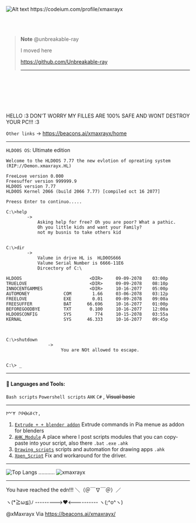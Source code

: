 
<img title="a title" alt="Alt text" src="https://codeium.com/profile/xmaxrayx/card.png">
https://codeium.com/profile/xmaxrayx


<br>
<br>
<br>
<br>

> **Note**
>  @unbreakable-ray
>  
>  I moved here 
>  
>   https://github.com/Unbreakable-ray
>   
>   
>   
>   
>---------------------------------------------------------------------------------------------
<br>
<br>
<br>
<br>
<br>
<br>
 HELLO :3 DON'T WORRY MY FILLES ARE 100% SAFE AND WONT DESTROY YOUR PC!!! :3


 `Other links` -> https://beacons.ai/xmaxrayx/home

------------

`HLDO0S OS`: Ultimate edition
```
Welcome to the HLD0OS 7.77 the new evlotion of opreating system
(RIP://Demon.xmaxrayx.HL)

FreeLove version 0.000
Freesuffer version 999999.9
HLD0OS version 7.77
HLD0OS Kernel 2066 (build 2066 7.77) [compiled oct 16 2077]

Preess Enter to continuo.....

C:\>help
        -> 
            Asking help for free? Oh you are poor? What a pathic.
            Oh you little kids and want your Family? 
            not my busnis to take others kid
         
         
C:\>dir
        ->
            Valume in drive HL is  HLD0OS666
            Valume Serial Number is 6666-11E6
            Dircectory of C:\
            
HLDOOS                          <DIR>     09-09-2078    03:00p 
TRUELOVE                        <DIR>     09-09-2078    08:10p
INNOCENTGAMMES                  <DIR>     10-16-2077    05:00p
AUTOMONEY             COM        1.66     03-06-2078    03:12p
FREELOVE              EXE        0.01     09-09-2078    09:00a
FREESUFFER            BAT      66.696     10-16-2077    01:00p   
BEFOREGOODBYE         TXT       0.100     10-16-2077    12:00a
HLDO0SCONFIG          SYS         774     10-15-2078    03:55a
KERNAL                SYS      46.333     10-16-2077    09:45p



C:\>shutdown
                ->
                     You are NOt allowed to escape.
                     

C:\> _

```
------------



#### 🧰 Languages and Tools:


`Bash scripts` `Powershell scripts` `AHK` `C#` , ~~Visual basic~~

------------




```
𐌌𐌙 𐌐𐌓ꝊᏵ𐌄𐌂𐌕, 
```
1. [`Extrude + + blender addon`](https://github.com/xmaxrayx/Blender3D_Extrude_Plus_Plus_addon) Extrude commands in Pia menue as addon for blenders
1. [`AHK_Module`](https://github.com/xmaxrayx/AHK_Module)  A place where I post scripts modules that you can copy-paste into your script, also there `.bat`  `.exe`  `.ahk`
2. [`Drawing_scripts`](https://github.com/xmaxrayx/Drawing_scripts) scripts and automation for drawing apps `.ahk`
3. [`Xpen_Script`](https://github.com/xmaxrayx/Xpen_script) Fix and workaround for the driver.



------------
![Top Langs](https://github-readme-stats.vercel.app/api/top-langs/?username=xmaxrayx&theme=tokyonight)
 ...........  <img src="https://github-readme-stats.vercel.app/api?username=xmaxrayx&show_icons=true&theme=gotham" alt="xmaxrayx" />
 
 
------------
You have reached the edn!!! ＼（＠￣∇￣＠）／
 
 ヽ(*≧ω≦)ﾉ --------->❤️<---------- ヽ(;^o^ヽ)

@xMaxrayx  Via https://beacons.ai/xmaxrayx/
